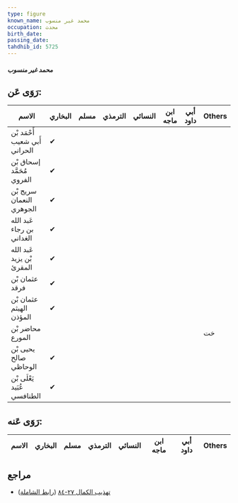 ```yaml
---
type: figure
known_name: محمد غير منسوب
occupation: محدث
birth_date:
passing_date:
tahdhib_id: 5725
---
```

##### محمد غير منسوب

## رَوَى عَن:
| الاسم                         | البخاري | مسلم | الترمذي | النسائي | ابن ماجه | أبي داود | Others |
| ----------------------------- | ------- | ---- | ------- | ------- | -------- | -------- | ------ |
| أَحْمَد بْن أَبي شعيب الحراني | ✔       |      |         |         |          |          |        |
| إسحاق بْن مُحَمَّد الفروي     | ✔       |      |         |         |          |          |        |
| سريج بْن النعمان الجوهري      | ✔       |      |         |         |          |          |        |
| عَبد الله بن رجاء الغداني     | ✔       |      |         |         |          |          |        |
| عَبد الله بْن يزيد المقرئ     | ✔       |      |         |         |          |          |        |
| عثمان بْن فرقد                | ✔       |      |         |         |          |          |        |
| عثمان بْن الهيثم المؤذن       | ✔       |      |         |         |          |          |        |
| محاضر بْن المورع              |         |      |         |         |          |          | خت     |
| يحيى بْن صالح الوحاظي         | ✔       |      |         |         |          |          |        |
| يَعْلَى بْن عُبَيد الطنافسي   | ✔       |      |         |         |          |          |        |
## رَوَى عَنه:
| الاسم | البخاري | مسلم | الترمذي | النسائي | ابن ماجه | أبي داود | Others |
| ----- | ------- | ---- | ------- | ------- | -------- | -------- | ------ |
## مراجع
- [تهذيب الكمال ٢٧-٨٤](obsidian://open?vault=Tahdhib-al-Kamal&file=Figures/٥٧٢٥-محمد%20غير%20منسوب) ([رابط الشاملة](https://shamela.ws/book/3722/14473))